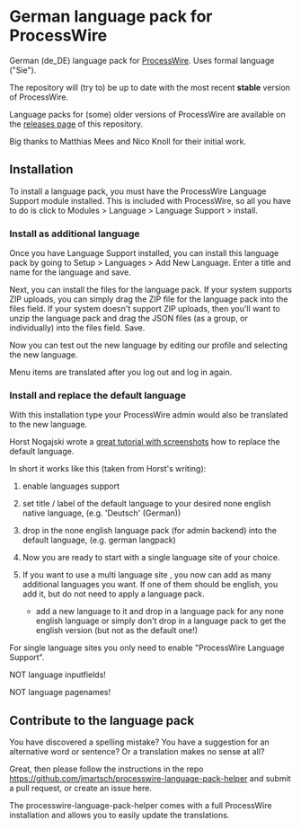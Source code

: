 # German language pack for ProcessWire

German (de_DE) language pack for [ProcessWire](http://processwire.com). 
Uses formal language ("Sie").

The repository will (try to) be up to date with the most recent **stable** version of ProcessWire.

Language packs for (some) older versions of ProcessWire are available on the [releases page](https://github.com/jmartsch/pw-lang-de/releases) of this repository.

Big thanks to Matthias Mees and Nico Knoll for their initial work.

## Installation

To install a language pack, you must have the ProcessWire Language Support module installed. This is included with ProcessWire, so all you have to do is click to Modules > Language > Language Support > install.

### Install as additional language

Once you have Language Support installed, you can install this language pack by going to Setup > Languages > Add New Language. Enter a title and name for the language and save.

Next, you can install the files for the language pack. If your system supports ZIP uploads, you can simply drag the ZIP file for the language pack into the files field. If your system doesn't support ZIP uploads, then you'll want to unzip the language pack and drag the JSON files (as a group, or individually) into the files field. Save.

Now you can test out the new language by editing our profile and selecting the new language.

Menu items are translated after you log out and log in again.

### Install and replace the default language
With this installation type your ProcessWire admin would also be translated to the new language.

Horst Nogajski wrote a [great tutorial with screenshots](https://processwire.com/talk/topic/23627-change-default-language-to-be-none-english-walk-trough/) how to replace the default language.

In short it works like this (taken from Horst's writing):
1) enable languages support 

2) set title / label of the default language to your desired none english native language, (e.g. 'Deutsch' (German))

3) drop in the none english language pack (for admin backend) into the default language, (e.g. german langpack)

4) Now you are ready to start with a single language site of your choice.

5) If you want to use a multi language site
, you now can add as many additional languages you want. If one of them should be english, you add it, but do not need to apply a language pack.

    - add a new language to it and drop in a language pack for any none english language or simply don't drop in a language pack to get the english version (but not as the default one!)

For single language sites you only need to enable "ProcessWire Language Support". 

NOT language inputfields!

NOT language pagenames!

## Contribute to the language pack

You have discovered a spelling mistake? You have a suggestion for an alternative word or sentence? Or a translation makes no sense at all?

Great, then please follow the instructions in the repo https://github.com/jmartsch/processwire-language-pack-helper and submit a pull request, or create an issue here.

The processwire-language-pack-helper comes with a full ProcessWire installation and allows you to easily update the translations.
